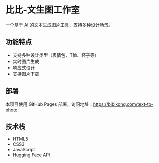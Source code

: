 # 比比-文生图工作室

一个基于 AI 的文本生成图片工具，支持多种设计场景。

## 功能特点

- 支持多种设计类型（表情包、T恤、杯子等）
- 实时图片生成
- 响应式设计
- 支持图片下载

## 部署

本项目使用 GitHub Pages 部署，访问地址：https://bibikong.com/text-to-photo

## 技术栈

- HTML5
- CSS3
- JavaScript
- Hugging Face API 